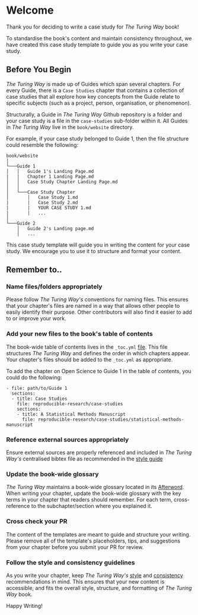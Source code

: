 # Welcome

Thank you for deciding to write a case study for _The Turing Way_ book!

To standardise the book's content and maintain consistency throughout, we have created this case study template to guide you as you write your case study.

## Before You Begin

_The Turing Way_ is made up of Guides which span several chapters.
For every Guide, there is a `Case Studies` chapter that contains a collection of case studies that all explore how key concepts from the Guide relate to specific subjects (such as a project, person, organisation, or phenomenon).

Structurally, a Guide in _The Turing Way_ Github repository is a folder and your case study is a file in the `case-studies` sub-folder within it.
All Guides in _The Turing Way_ live in the `book/website` directory.

For example, if your case study belonged to Guide 1, then the file structure could resemble the following:

```
book/website
│
└───Guide 1
│   │   Guide 1's Landing Page.md
|   |   Chapter 1 Landing Page.md
│   │   Case Study Chapter Landing Page.md
│   │
│   └───Case Study Chapter
│       │   Case Study 1.md
|       |   Case Study 2.md
|       |   YOUR CASE STUDY 1.md
|       |   ...
│   
└───Guide 2
    │   Guide 2's Landing page.md
    │   ...
```

This case study template will guide you in writing the content for your case study.
We encourage you to use it to structure and format your content.

## Remember to..

### Name files/folders appropriately

Please follow _The Turing Way's_ conventions for naming files. 
This ensures that your chapter's files are named in a way that allows other people to easily identify their purpose.
Other contributors will also find it easier to add to or improve your work.


### Add your new files to the book's table of contents

The book-wide table of contents lives in the `_toc.yml` [file](book\website\_toc.yml).
This file structures _The Turing Way_ and defines the order in which chapters appear.
Your chapter's files should be added to the `_toc.yml` as appropriate.

To add the chapter on Open Science to Guide 1 in the table of contents, you could do the following:

```
- file: path/to/Guide 1
  sections:
  - title: Case Studies
    file: reproducible-research/case-studies
    sections:
    - title: A Statistical Methods Manuscript
      file: reproducible-research/case-studies/statistical-methods-manuscript
```

### Reference external sources appropriately

Ensure external sources are properly referenced and included in _The Turing Way's_ centralised bibtex file as recommended in the [style guide](https://deploy-preview-1459--the-turing-way.netlify.app/community-handbook/style/style-citing.html#ch-style-citing)

### Update the book-wide glossary

_The Turing Way_ maintains a book-wide glossary located in its [Afterword](https://the-turing-way.netlify.app/afterword/glossary.html).
When writing your chapter, update the book-wide glossary with the key terms in your chapter that readers should remember.
For each term, cross-reference to the subchapter/section where you explained it.


### Cross check your PR

The content of the templates are meant to guide and structure your writing.
Please remove all of the template's placeholders, tips, and suggestions from your chapter before you submit your PR for review.

### Follow the style and consistency guidelines

As you write your chapter, keep _The Turing Way's_ [style](https://the-turing-way.netlify.app/community-handbook/style.html) and [consistency](https://the-turing-way.netlify.app/community-handbook/consistency.html) recommendations in mind.
This ensures that your new content is accessible, and fits the overall style, structure, and formatting of _The Turing Way_ book.

Happy Writing!


